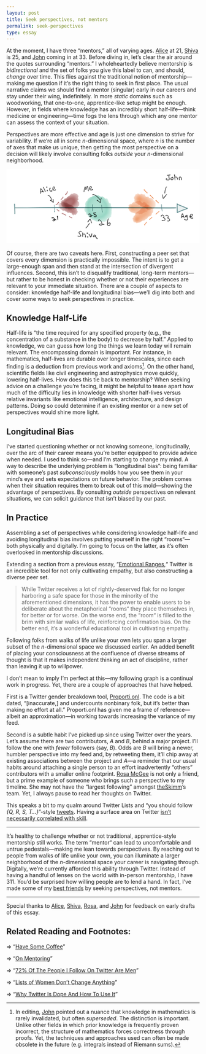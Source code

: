 ```yaml
---
layout: post
title: Seek perspectives, not mentors
permalink: seek-perspectives
type: essay
---
```


At the moment, I have three “mentors,” all of varying ages. [Alice](http://twitter.com/alicexyr) at 21, [Shiva](http://twitter.com/ShivaKilaru) is 25, and [John](http://twitter.com/jxxf) coming in at 33. Before diving in, let’s clear the air around the quotes surrounding “mentors.” I wholeheartedly believe mentorship is _bidirectional_ and the set of folks you give this label to can, and should, _change_ over time. This flies against the traditional notion of mentorship—making me question if it’s the right thing to seek in first place. The usual narrative claims we should find a mentor (singular) early in our careers and stay under their wing, indefinitely. In more _static_ domains such as woodworking, that one-to-one, apprentice-like setup might be enough. However, in fields where knowledge has an incredibly short half-life—think medicine or engineering—time fogs the lens through which any one mentor can assess the context of your situation.

Perspectives are more effective and age is just one dimension to strive for variability. If we’re all in some _n_-dimensional space, where _n_ is the number of axes that make us unique, then getting the most perspective on a decision will likely involve consulting folks _outside_ your _n_-dimensional neighborhood.

![Axis with age increasing to the right. Three annotations are present: Alice at 21, Shiva at 25, Me (Jasdev) at 26, and John at 33. Surrounding each annotation is a colored “neighborhood,“ representing a perspective.](/public/images/age_perspective.png)

Of course, there are two caveats here. First, constructing a peer set that covers every dimension is practically impossible. The intent is to get a large-enough span and then stand at the intersection of divergent influences. Second, this isn’t to disqualify traditional, long-term mentors—but rather to be honest in checking whether or not their experiences are relevant to your immediate situation. There are a couple of aspects to consider: knowledge half-life and longitudinal bias—we’ll dig into both and cover some ways to seek perspectives in practice.

## Knowledge Half-Life

Half-life is “the time required for any specified property (e.g., the concentration of a substance in the body) to decrease by half.” Applied to knowledge, we can guess how long the things we learn today will remain relevant. The encompassing domain is important. For instance, in mathematics, half-lives are durable over longer timescales, since each finding is a deduction from previous work and axioms[^1]. On the other hand, scientific fields like civil engineering and astrophysics move quickly, lowering half-lives. How does this tie back to mentorship? When seeking advice on a challenge you’re facing, it might be helpful to tease apart how much of the difficulty lies in knowledge with shorter half-lives versus relative invariants like emotional intelligence, architecture, and design patterns. Doing so could determine if an existing mentor or a new set of perspectives would shine more light.

## Longitudinal Bias

I’ve started questioning whether or not knowing someone, longitudinally, over the arc of their career means you’re better equipped to provide advice when needed. I used to think so—and I’m starting to change my mind. A way to describe the underlying problem is “longitudinal bias”: being familiar with someone’s past _subconsciously_ molds how you see them in your mind’s eye and sets expectations on future behavior. The problem comes when their situation requires them to break out of this mold—showing the advantage of perspectives. By consulting _outside_ perspectives on relevant situations, we can solicit guidance that isn’t biased by our past.

## In Practice

Assembling a set of perspectives while considering knowledge half-life and avoiding longitudinal bias involves putting yourself in the right “rooms“—both physically and digitally. I’m going to focus on the latter, as it’s often overlooked in mentorship discussions.

Extending a section from a previous essay, “[Emotional Ranges](/emotional-ranges),“ Twitter is an incredible tool for not only cultivating empathy, but also constructing a diverse peer set.

> While Twitter receives a lot of rightly-deserved flak for no longer harboring a safe space for those in the minority of the aforementioned dimensions, it has the power to enable users to be deliberate about the metaphorical “rooms“ they place themselves in, for better or for worse. On the worse end, the “room“ is filled to the brim with similar walks of life, reinforcing confirmation bias. On the better end, it’s a wonderful educational tool in cultivating empathy.

Following folks from walks of life unlike your own lets you span a larger subset of the _n_-dimensional space we discussed earlier. An added benefit of placing your consciousness at the confluence of diverse streams of thought is that it makes independent thinking an act of discipline, rather than leaving it up to willpower.

I don’t mean to imply I’m perfect at this—my following graph is a continual work in progress. Yet, there are a couple of approaches that have helped.

First is a Twitter gender breakdown tool, [Proporti.onl](https://www.proporti.onl). The code is a bit dated, “[inaccurate,] and undercounts nonbinary folk, but it’s better than making no effort at all.” Proporti.onl has given me a frame of reference—albeit an approximation—in working towards increasing the variance of my feed.

Second is a subtle habit I’ve picked up since using Twitter over the years. Let’s assume there are two contributors, _A_ and _B_, behind a major project. I’ll follow the one with _fewer_ followers (say, _B_). Odds are _B_ will bring a newer, humbler perspective into my feed and, by retweeting them, it’ll chip away at existing associations between the project and _A_—a reminder that our usual habits around attaching a single person to an effort inadvertently “others” contributors with a smaller online footprint. [Rosa McGee](https://twitter.com/mcgeerosa) is not only a friend, but a prime example of someone who brings such a perspective to my timeline. She may not have the “largest following” amongst [theSkimm](http://www.theskimm.com)’s team. Yet, I always pause to read her thoughts on Twitter.

This speaks a bit to my qualm around Twitter Lists and “you should follow _{Q, R, S, T…}_”-style [tweets](https://twitter.com/bjc290/status/980332848023527424). Having a surface area on Twitter [isn’t necessarily correlated with skill](https://twitter.com/nbashaw/status/810339855641223168).

---

It’s healthy to challenge whether or not traditional, apprentice-style mentorship still works. The term “mentor“ can lead to uncomfortable and untrue pedestals—making me lean towards perspectives. By reaching out to people from walks of life unlike your own, you can illuminate a larger neighborhood of the _n_-dimensional space your career is navigating through. Digitally, we’re currently afforded this ability through Twitter. Instead of having a handful of lenses on the world with in-person mentorship, I have 311. You’d be surprised how willing people are to lend a hand. In fact, I’ve made some of my [best friends](/ambient-intimacy) by seeking perspectives, not mentors.

---

Special thanks to [Alice](http://twitter.com/alicexyr), [Shiva](http://twitter.com/ShivaKilaru), [Rosa](https://twitter.com/mcgeerosa), and [John](http://twitter.com/jxxf) for feedback on early drafts of this essay.

## Related Reading and Footnotes:

⇒ “[Have Some Coffee](https://medium.com/thelist/have-some-coffee-9e468d958e77)”

⇒ “[On Mentoring](https://themanual.org/read/issues/4/diana-kimball/article)”

⇒ “[72% Of The People I Follow On Twitter Are Men](https://emptysqua.re/blog/gender-of-twitter-users-i-follow/)”

⇒ “[Lists of Women Don’t Change Anything](https://cate.blog/2017/06/29/lists-of-women-dont-change-anything/)”

⇒ “[Why Twitter Is Dope And How To Use It](https://speakerdeck.com/nikhilkrishnan/why-twitter-is-dope-and-how-to-use-it)”

[^1]: In editing, [John](http://twitter.com/jxxf) pointed out a nuance that knowledge in mathematics is rarely invalidated, but often _superseded_. The distinction is important. Unlike other fields in which prior knowledge is frequently proven incorrect, the structure of mathematics forces correctness through proofs. Yet, the techniques and approaches used can often be made obsolete in the future (e.g.  integrals instead of Riemann sums).
